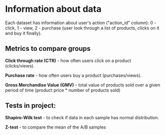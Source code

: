 # Information about data
Each dataset has information about user's action ("action_id" column): 0 - click, 1 - view, 2 - purchase (user look through a list of products, clicks on it and buy it finally).
## Metrics to compare groups

**Click through rate (CTR)** - how often users click on a product (clicks/views).

**Purchase rate** - how often users buy a product (purchases/views).

**Gross Merchandise Value (GMV)** - total value of products sold over a given period of time (product price * number of products sold)
## Tests in project:

**Shapiro-Wilk test** - to check if data in each sample has normal distribution.

**Z-test** - to compare the mean of the A/B samples
